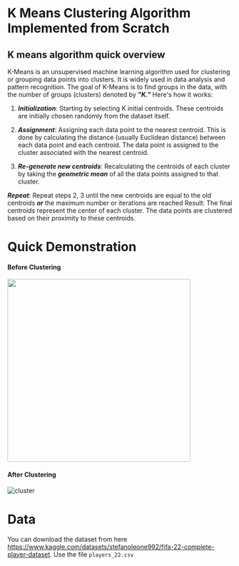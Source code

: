 # K Means Clustering Algorithm Implemented from Scratch

## K means algorithm quick overview
K-Means is an unsupervised machine learning algorithm used for clustering or grouping data points into clusters.
It is widely used in data analysis and pattern recognition. The goal of K-Means is to find groups in the data, with the number of groups (clusters) denoted by ***"K."*** Here's how it works:

1. ***Initialization***: Starting by selecting K initial centroids. These centroids are initially chosen randomly from the dataset itself.

2. ***Assignment***: Assigning each data point to the nearest centroid. This is done by calculating the distance (usually Euclidean distance) between each data point and each centroid. The data point is assigned to the cluster associated with the nearest centroid.

3. ***Re-generate new centroids***: Recalculating the centroids of each cluster by taking the ***geometric mean*** of all the data points assigned to that cluster.

***Repeat***: Repeat steps 2, 3 until the new centroids are equal to the old centroids ***or*** the maximum number or iterations are reached
Result: The final centroids represent the center of each cluster. The data points are clustered based on their proximity to these centroids.

# Quick Demonstration
#### Before Clustering
<img src="https://github.com/sarahishamsaied/k-means-from-scratch/assets/71923204/172e50ed-ce97-45c0-b526-5d4de7137a78" width="410" />

#### After Clustering
![cluster](https://github.com/sarahishamsaied/k-means-from-scratch/assets/71923204/f8b6ba29-7e5d-499e-b559-18a42f1020d8)


# Data
You can download the dataset from here https://www.kaggle.com/datasets/stefanoleone992/fifa-22-complete-player-dataset. Use the file `players_22.csv`
